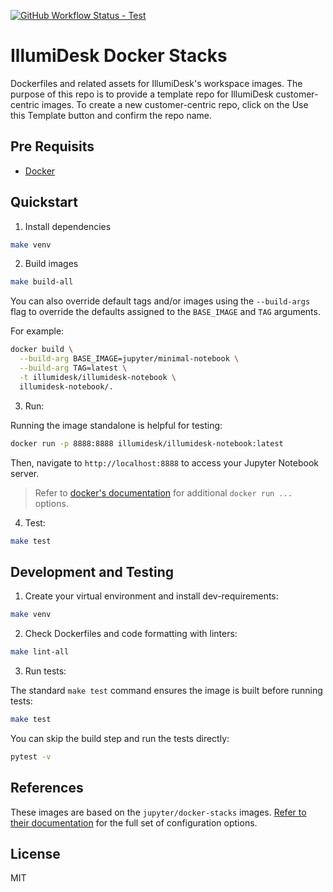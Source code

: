 [![GitHub Workflow Status - Test](https://img.shields.io/github/workflow/status/illumidesk/docker-stacks/Test?logo=github&label=tests)](https://github.com/illumidesk/docker-stacks/actions)

# IllumiDesk Docker Stacks

Dockerfiles and related assets for IllumiDesk's workspace images. The purpose of this repo is to provide a template repo for IllumiDesk customer-centric images. To create a new customer-centric repo, click on the Use this Template button and confirm the repo name.

## Pre Requisits

- [Docker](https://docs.docker.com/get-docker/)

## Quickstart

1. Install dependencies

```bash
make venv
```

2. Build images

```bash
make build-all
```

You can also override default tags and/or images using the `--build-args` flag to override the defaults assigned to the `BASE_IMAGE` and `TAG` arguments.

For example:

```bash
docker build \
  --build-arg BASE_IMAGE=jupyter/minimal-notebook \
  --build-arg TAG=latest \
  -t illumidesk/illumidesk-notebook \
  illumidesk-notebook/.
```

3. Run:

Running the image standalone is helpful for testing:

```bash
docker run -p 8888:8888 illumidesk/illumidesk-notebook:latest
```

Then, navigate to `http://localhost:8888` to access your Jupyter Notebook server.

> Refer to [docker's documentation](https://docs.docker.com/engine/reference/run/) for additional `docker run ...` options.

4. Test:

```bash
make test
```
## Development and Testing

1. Create your virtual environment and install dev-requirements:

```bash
make venv
```

2. Check Dockerfiles and code formatting with linters:

```bash
make lint-all
```

3. Run tests:

The standard `make test` command ensures the image is built before running tests:

```bash
make test
```

You can skip the build step and run the tests directly:

```bash
pytest -v
```

## References

These images are based on the `jupyter/docker-stacks` images. [Refer to their documentation](https://jupyter-docker-stacks.readthedocs.io/en/latest/) for the full set of configuration options.

## License

MIT
